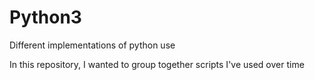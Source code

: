 # Python3
Different implementations of python use

In this repository, I wanted to group together scripts I've used over time
